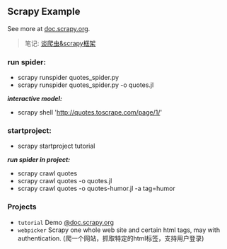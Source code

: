 ## Scrapy Example

See more at [doc.scrapy.org](https://doc.scrapy.org/).

> 笔记: [谈爬虫&scrapy框架](note_on_crawler_spider.md)

### run spider:
- scrapy runspider quotes_spider.py
- scrapy runspider quotes_spider.py -o quotes.jl

***interactive model:***
- scrapy shell 'http://quotes.toscrape.com/page/1/'

### startproject:
- scrapy startproject tutorial

***run spider in project:***
- scrapy crawl quotes
- scrapy crawl quotes -o quotes.jl
- scrapy crawl quotes -o quotes-humor.jl -a tag=humor


### Projects
- ``tutorial`` Demo [@doc.scrapy.org](https://doc.scrapy.org/en/latest/intro/tutorial.html)
- ``webpicker`` Scrapy one whole web site and certain html tags, may with authentication. (爬一个网站，抓取特定的html标签，支持用户登录)
